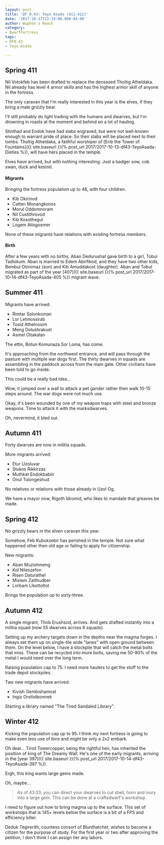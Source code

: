 ```yaml
---
layout: post
title: 'DF 0.43: Teyo Asada (411-412)'
date: '2017-10-17T22:19:00.000-04:00'
author: Wuphon's Reach
category:
- DwarfFortress
tags:
- DF0.43
- Teyo Asada

---
```


## Spring 411

Nil Votokfeb has been drafted to replace the deceased Tholtig Atheldaka.  Nil already has level 4 armor skills and has the highest armor skill of anyone in the fortress.

The only caravan that I'm really interested in this year is the elves, if they bring a male grizzly bear.

I'll still probably do light trading with the humans and dwarves, but I'm drowning in roasts at the moment and behind on a lot of hauling.

Stinthad and Endok have had slabs engraved, but were not well-known enough to warrant pride of place.  So their slabs will be placed next to their tombs.  Tholtig Atheldaka, a faithful worshiper of [Erib the Tower of Fountains]({{ site.baseurl }}{% post_url 2017/2017-10-13-df43-TeyoAsada-Dieties %}), will have hers placed in the temple.

Elves have arrived, but with nothing interesting.  Just a badger sow, cob swan, duck and kestrel.

#### Migrants

Bringing the fortress population up to 48, with four children.

- Kib Okirinod
- Catten Monangkonos
- Morul Oddomnoram
- Nil Custithrovod
- Kib Kosothegul
- Logem Atisgosmer

None of these migrants have relations with existing fortress members.

#### Birth

After a few years with no births, Aban Dedurushat gave birth to a girl, Tobul Tadlokum.  Aban is married to Edem Abirfikod, and they have two other kids, Bembul Olonimaz (son) and Kib Amuddakost (daughter).  Aban and Tobul migrated as part of the year [407]({{ site.baseurl }}{% post_url 2017/2017-10-14-df43-TeyoAsada-405 %}) migrant wave.

## Summer 411

Migrants have arrived:

- Rimtar Solonkoman 
- Lor Letmossirab
- Tosid Athelnosim 
- Meng Dolushrakust
- Asmel Oltakalan

The ettin, Botun Komunaza Sor Loma, has come.  

It's approaching from the northwest entrance, and will pass through the pasture with multiple war dogs first.  The thirty dwarves in squads are assembling in the paddock across from the main gate.  Other civilians have been told to go inside.

This could be a really bad idea...

Wow, it jumped over a wall to attack a pet gander rather then walk 10-15 steps around.  The war dogs were not much use.

Okay, it's been wounded by one of my weapon traps with steel and bronze weapons.  Time to attack it with the marksdwarves.

Oh, nevermind, it bled out.

## Autumn 411

Forty dwarves are now in militia squads.

More migrants arrived:

- Etur Uzoluvar
- Stukos Rikkirzas 
- Muthkat Endokbabin 
- Onul Tulongeshud

No relatives or relations with those already in Uzol Og.

We have a mayor now, Rigoth Idromid, who likes to mandate that greaves be made.

## Spring 412

No grizzly bears in the elven caravan this year.

Somehow, Feb Kubuksebir has perished in the temple.  Not sure what happened other then old age or failing to apply for citizenship.

New migrants:

- Aban Muzishmeng
- Kol Nileszefon
- Risen Daturathel
- Mistem Zatthudber
- Lorbam Likottoltot

Brings the population up to sixty-three.

## Autumn 412

A single migrant, Thob Erushsod, arrives.  And gets drafted instantly into a militia squad (now 55 dwarves across 6 squads).

Setting up my archery targets down in the depths near the magma forges.  I always set them up on single-tile wide "lanes" with open ground between them.  On the level below, I have a stockpile that will catch the metal bolts that miss.  These can be recycled into more bolts, saving me 50-90% of the metal I would need over the long term.

Raising population cap to 75.  I need more haulers to get the stuff to the trade depot stockpiles.

Two new migrants have arrived:

- Kivish Gembishamost
- Ingiz Orstistbomrek

Starting a library named "The Tired Sandaled Library".

## Winter 412

Kicking the population cap up to 95.  I think my next fortress is going to make even less use of bins and might be only a 2x2 embark.

Oh dear... Tirist Towercopper, being the rightful heir, has inherited the position of king of The Dreamy Wall.  He's one of the early migrants, arriving in the [year 397]({{ site.baseurl }}{% post_url 2017/2017-10-14-df43-TeyoAsada-397 %}).

Ergh, this king wants large gems made.

Oh, maybe...

> As of 43.03, you can direct your dwarves to cut shell, horn and ivory into a large gem. This can be done at a craftsdwarf's workshop.

I need to figure out how to bring magma up to the surface.  This set of workshops that is 145+ levels below the surface is a bit of a FPS and efficiency killer.

Deduk Tegirerith, countess consort of Blunthatchet, wishes to become a citizen for the purpose of study.  For the first year or two after approving the petition, I don't think I can assign her any labors.
